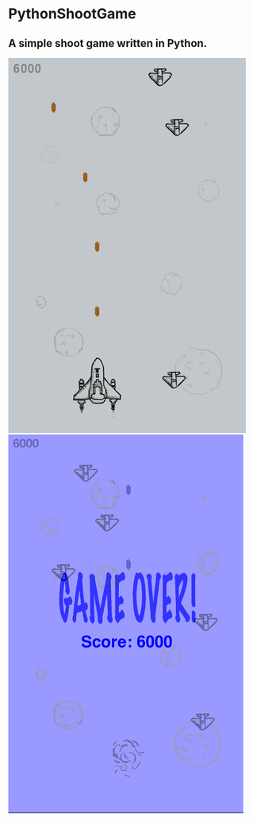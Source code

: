 # PythonShootGame

A simple shoot game written in Python.  
---
![](https://github.com/Monotone1997/Computational-Physics/blob/master/PythonShootGame/687474703a2f2f73322e706f7374696d672e6f72672f3732386331777934702f53637265656e73686f745f352e706e67.png)  
![](https://github.com/Monotone1997/Computational-Physics/blob/master/PythonShootGame/pygamegameover.jpg)
